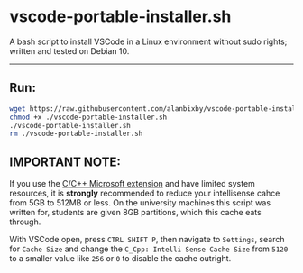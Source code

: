# vscode-portable-installer.sh
A bash script to install VSCode in a Linux environment without sudo rights; written and tested on Debian 10.

---

## Run:

```bash
wget https://raw.githubusercontent.com/alanbixby/vscode-portable-installer/master/vscode-portable-installer.sh
chmod +x ./vscode-portable-installer.sh
./vscode-portable-installer.sh
rm ./vscode-portable-installer.sh
```

## IMPORTANT NOTE: 
If you use the [C/C++ Microsoft extension](https://marketplace.visualstudio.com/items?itemName=ms-vscode.cpptools) and have limited system resources, it is **strongly** recommended to reduce your intellisense cahce from 5GB to 512MB or less. On the university machines this script was written for, students are given 8GB partitions, which this cache eats through.

With VSCode open, press `CTRL SHIFT P`, then navigate to `Settings`, search for `Cache Size` and change the `C_Cpp: Intelli Sense Cache Size` from `5120` to a smaller value like `256` or `0` to disable the cache outright.
